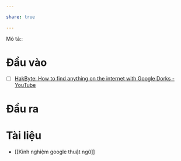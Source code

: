 ---  
share: true  
---  
Mô tả::  
# Đầu vào  
- [ ] [HakByte: How to find anything on the internet with Google Dorks - YouTube](https://www.youtube.com/watch?v=lESeJ3EViCo)  
# Đầu ra  
# Tài liệu  
- [[Kinh nghiệm google thuật ngữ]]